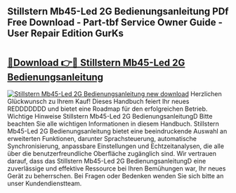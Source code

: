 ## Stillstern Mb45-Led 2G Bedienungsanleitung PDf Free Download - Part-tbf Service Owner Guide - User Repair Edition GurKs

# <h2><a href="http://df00hp.blite.top/?on=Stillstern+Mb45-Led+2G+Bedienungsanleitung">🔗Download 👉🔴 Stillstern Mb45-Led 2G Bedienungsanleitung</a></h2>

[![Stillstern Mb45-Led 2G Bedienungsanleitung new download](https://i.imgur.com/lujVjoI.png)](http://df00hp.blite.top/?on=Stillstern+Mb45-Led+2G+Bedienungsanleitung)
Herzlichen Glückwunsch zu Ihrem Kauf! Dieses Handbuch feiert Ihr neues REDDDDDDD und bietet eine Roadmap für den erfolgreichen Betrieb. Wichtige Hinweise Stillstern Mb45-Led 2G BedienungsanleitungD Bitte beachten Sie alle wichtigen Informationen in diesem Handbuch. Stillstern Mb45-Led 2G Bedienungsanleitung bietet eine beeindruckende Auswahl an erweiterten Funktionen, darunter Sprachsteuerung, automatische Synchronisierung, anpassbare Einstellungen und Echtzeitanalysen, die alle über die benutzerfreundliche Oberfläche zugänglich sind. Wir vertrauen darauf, dass das Stillstern Mb45-Led 2G BedienungsanleitungD eine zuverlässige und effektive Ressource bei Ihren Bemühungen war, Ihr neues Gerät zu beherrschen. Bei Fragen oder Bedenken wenden Sie sich bitte an unser Kundendienstteam.
